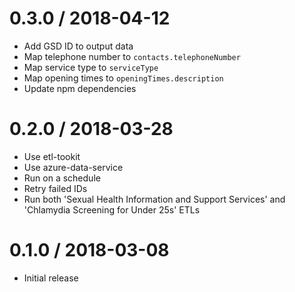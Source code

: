 0.3.0 / 2018-04-12
==================
- Add GSD ID to output data
- Map telephone number to `contacts.telephoneNumber`
- Map service type to `serviceType`
- Map opening times to `openingTimes.description`
- Update npm dependencies

0.2.0 / 2018-03-28
==================
- Use etl-tookit
- Use azure-data-service
- Run on a schedule
- Retry failed IDs
- Run both 'Sexual Health Information and Support Services' and 'Chlamydia Screening for Under 25s' ETLs

0.1.0 / 2018-03-08
==================
- Initial release
